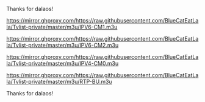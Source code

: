 Thanks for dalaos!

https://mirror.ghproxy.com/https://raw.githubusercontent.com/BlueCatEatLala/Tvlist-private/master/m3u/IPV6-CM1.m3u

https://mirror.ghproxy.com/https://raw.githubusercontent.com/BlueCatEatLala/Tvlist-private/master/m3u/IPV6-CM2.m3u

https://mirror.ghproxy.com/https://raw.githubusercontent.com/BlueCatEatLala/Tvlist-private/master/m3u/IPV4-CM0.m3u

https://mirror.ghproxy.com/https://raw.githubusercontent.com/BlueCatEatLala/Tvlist-private/master/m3u/RTP-BU.m3u

Thanks for dalaos!
